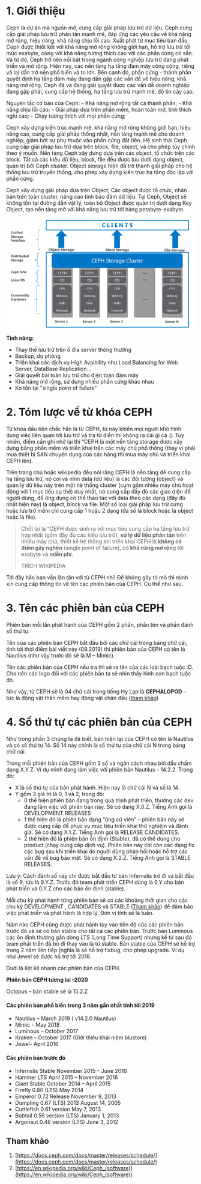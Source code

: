 ﻿# 1. Giới thiệu


Ceph là dự án mã nguồn mở, cung cấp giải pháp lưu trữ dữ liệu. Ceph cung cấp giải pháp lưu trữ phân tán mạnh mẽ, đáp ứng các yêu cầu về khả năng mở rộng, hiệu năng, khả năng chịu lỗi cao. Xuất phát từ mục tiêu ban đầu, Ceph được thiết kết với khả năng mở rộng không giới hạn, hỗ trợ lưu trữ tới mức exabyte, cùng với khả năng tương thích cao với các phần cứng có sẵn. Và từ đó, Ceph trở nên nổi bật trong ngành công nghiệp lưu trữ đang phát triển và mở rộng. Hiện nay, các nền tảng hạ tầng đám mây công cộng, riêng và lai dần trở nên phổ biến và to lớn. Bên cạnh đó, phần cứng - thành phần quyết định hạ tầng đám mây đang dần gặp các vấn đề về hiệu năng, khả năng mở rộng. Ceph đã và đang giải quyết được các vấn đề doanh nghiệp đang gặp phải, cung cấp hệ thống, hạ tầng lưu trữ mạnh mẽ, độ tin cậy cao.

Nguyên tắc cơ bản của Ceph: - Khả năng mở rộng tất cả thành phần; - Khả năng chịu lỗi cao; - Giải pháp dựa trên phần mềm, hoàn toàn mở, tính thích nghi cao; - Chạy tương thích với mọi phần cứng;

Ceph xây dựng kiến trúc mạnh mẽ, khả năng mở rộng không giới hạn, hiệu năng cao, cung cấp giải pháp thống nhất, nền tảng mạnh mẽ cho doanh nghiệp, giảm bớt sự phụ thuộc vào phần cứng đắt tiền. Hệ sinh thái Ceph cung cấp giải pháp lưu trữ dựa trên block, file, object, và cho phép tùy chỉnh theo ý muốn. Nền tảng Ceph xây dựng dựa trên các object, tổ chức trên các block. Tất cả các kiểu dữ liệu, block, file đều được lưu dưới dạng object, quản trị bởi Ceph cluster. Object storage hiện đã trở thành giải pháp cho hệ thống lưu trữ truyền thống, cho phép xây dựng kiến trúc hạ tầng độc lập với phần cứng.

Ceph xây dựng giải pháp dựa trên Object, Các object được tổ chức, nhân bản trên toàn cluster, nâng cao tính bảo đảm dữ liệu. Tại Ceph, Object sẽ không tồn tại đường dẫn vật lý, toàn bộ Object được quản trị dưới dạng Key Object, tạo nền tảng mở với khả năng lưu trữ tới hàng petabyte-exabyte.

<img src = "../Images/IV. Giới thiệu Ceph/1.png">   

**Tính năng:**

-   Thay thế lưu trữ trên ổ đĩa server thông thường
-   Backup, dự phòng
-   Triển khai các dịch vụ High Avaibility như Load Balancing for Web Server, DataBase Replication…
-   Giải quyết bài toán lưu trữ cho điện toán đám mây
-   Khả năng mở rộng, sử dụng nhiều phần cứng khác nhau
-   Ko tồn tại "single point of failure"
# 2. Tóm lược về từ khóa CEPH

Từ khóa đầu tiên chắc hẳn là từ CEPH, từ này khiến mọi người khó hình dung việc liên quan tới lưu trữ và tra từ điển thì không ra cái gì cả :). Tuy nhiên, điểm cần ghi nhớ lại thì “CEPH là một nền tảng storage được xây dựng bằng phần mềm và triển khai trên các máy chủ phổ thông (thay vì phải mua thiết bị SAN chuyên dụng của các hãng thì mua máy chủ và triển khai CEPH lên).

Trên trang chủ hoặc wikipedia đều nói rằng CEPH là nền tảng để cung cấp hạ tầng lưu trữ, nó coi và nhìn data (dữ liệu) là các đối tượng (object) và quản lý dữ liệu này trên một hệ thống cluster (cụm gồm nhiều máy chủ hoạt động với 1 mục tiêu cụ thể) duy nhất, nó cung cấp đầy đủ các giao diện để người dùng, để ứng dụng có thể thao tác với data theo các dạng (đầy đủ nhất hiện nay) là object, block và file. Một số loại giải pháp lưu trữ cứng hoặc lưu trữ mềm chỉ cung cấp 1 hoặc 2 dạng (đa số là block hoặc là object hoặc là file).

> Chốt lại là “CEPH được sinh ra với mục tiêu cung cấp hạ tầng lưu trữ hợp nhất (gồm đẩy đủ các kiểu lưu trữ),  **xử lý dữ liệu phân tán** trên nhiều máy chủ, thiết kế hệ thống khi triển khai CEPH là  **không có điểm gây nghẽn**  (single point of failure), có **khả năng mở rộn**g tới exabyte và  **miễn phí**.
> 
> TRÍCH WIKIPEDIA

Tới đây hẳn bạn vẫn lăn tăn với từ CEPH nhỉ! Để không gây tò mò thì mình xin cung cấp thông tin về tên các phiên bản của CEPH. Cụ thể như sau.

# 3. Tên các phiên bản của CEPH

Phiên bản mỗi lần phát hành của CEPH gồm 2 phần, phần tên và phần đánh số thứ tự.

Tên của các phiên bản CEPH bắt đầu bởi các chữ cái trong bảng chữ cái, tính tới thời điểm bài viết này (09.2019) thì phiên bản của CEPH có tên là Nautilus (như vậy trước đó sẽ là M – Mimic).

Tên các phiên bản của CEPH nếu tra thì sẽ ra tên của các loài bạch tuộc :D. Cho nên các logo đối với các phiên bản ta sẽ nhìn thấy hình con bạch tuộc đó.

Như vậy, từ CEPH sẽ là 04 chữ cái trong tiếng Hy Lạp là  **CEPHALOPOD** – tức là động vật thân mềm hay động vật chân đầu ([tham khảo](https://vi.wikipedia.org/wiki/%C4%90%E1%BB%99ng_v%E1%BA%ADt_ch%C3%A2n_%C4%91%E1%BA%A7u))

# 4. Số thứ tự các phiên bản của CEPH

Như trong phần 3 chúng ta đã biết, bản hiện tại của CEPH có tên là Nautilus và có số thứ tự 14. Số 14 này chính là số thứ tự của chữ cái N trong bảng chữ cái.

Trong mỗi phiên bản của CEPH gồm 3 số và ngăn cách nhau bởi dấu chấm dạng X.Y.Z. Ví dụ mình đang làm việc với phiên bản Nautilus – 14.2.2. Trong đó:

-   X là số thứ tự của bản phát hành. Hiện nay là chữ cái N và số là 14.
-   Y gồm 3 giá trị là 0, 1 và 2, trong đó:
    -   0 thể hiện phiên bản đang trong quá trình phát triển, thường các dev đang làm việc với phiên bản này. Sẽ có dạng X.0.Z. Tiếng Anh gọi là DEVELOPMENT RELEASES
    -   1 thể hiện đó là phiên bản dạng “ứng cử viên” – phiên bản này sẽ được cung cấp để phục vụ mục tiêu triển khai thử nghiệm và đánh giá. Sẽ có dạng X.1.Z. Tiếng Anh gọi là RELEASE CANDIDATES.
    -   2 thể hiện đó là phiên bản ổn định (Stable), đã có thể dùng cho product (chạy cung cấp dịch vụ). Phiên bản này chỉ còn các dạng fix các bug sau khi triển khai do người dùng phản hồi hoặc hỗ trợ các vấn đề về bug bảo mật. Sẽ có dạng X.2.Z. Tiếng Anh gọi là STABLE RELEASES.

Lưu ý: Cách đánh số này chỉ được bắt đầu từ bản Infernalis trở đi và bắt đầu là số 9, tức là 9.Y.Z. Trước đó team phát triển CEPH dùng là 0.Y cho bản phát triển và 0.Y.Z cho các bản ổn định (stable).

Mỗi chu kỳ phát hành từng phiên bản sẽ có các khoảng thời gian cho các chu kỳ DEVELOPMENT , CANDIDATES và STABLE ([Tham khảo](https://docs.ceph.com/docs/master/releases/schedule/)) để đảm bảo việc phát triển và phát hành là hợp lý. Đơn vị tính sẽ là tuần.

Năm nào CEPH cũng được phát hành tùy vào tiến độ của các phiên bản trước đó và sẽ có bản stable cho tất cả các phiên bản. Trước bản Luminous các ổn định thường gắn dòng LTS (Long Time Support) nhưng kể từ sau đó team phát triển đã bỏ đi thay vào là từ stable. Bản stable của CEPH sẽ hỗ trợ trong 2 năm liên tiếp (nghĩa là sẽ hỗ trợ fixbug, cho phép upgrade. Ví dụ như Jewel sẽ được hỗ trợ tới 2018.

Dưới là liệt kê nhanh các phiên bản của CEPH.

**Phiên bản CEPH tương lai -2020**

Octopus – bản stable sẽ là 15.2.Z

#### **Các phiên bản phổ biển trong 3 năm gần nhất tính tới 2019**

-   Nautilus – March 2019 ( v14.2.0 Nautilus)
-   Mimic – May 2018
-   Luminous – October 2017
-   Kraken – October 2017 (Giới thiệu khái niệm blustore)
-   Jewel- April 2016

#### **Các phiên bản trước đó**

-   Infernalis Stable November 2015 – June 2016
-   Hammer LTS April 2015 – November 2016
-   Giant Stable October 2014 – April 2015
-   Firefly 0.80 (LTS) May 2014
-   Emperor 0.72 Release November 9, 2013
-   Dumpling 0.67 (LTS) 2013 August 14, 2005
-   Cuttlefish 0.61 version May 7, 2013
-   Bobtail 0.56 version (LTS) January 1, 2013
-   Argonaut 0.48 version (LTS) June 3, 2012

## Tham khảo

1.  [https://docs.ceph.com/docs/master/releases/schedule/](https://docs.ceph.com/docs/master/releases/schedule/)
2.  [https://en.wikipedia.org/wiki/Ceph_(software)](https://en.wikipedia.org/wiki/Ceph_(software))
